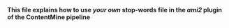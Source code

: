 **This file explains how to use _your own_ stop-words file in the _ami2_ plugin of the ContentMine pipeline** 
